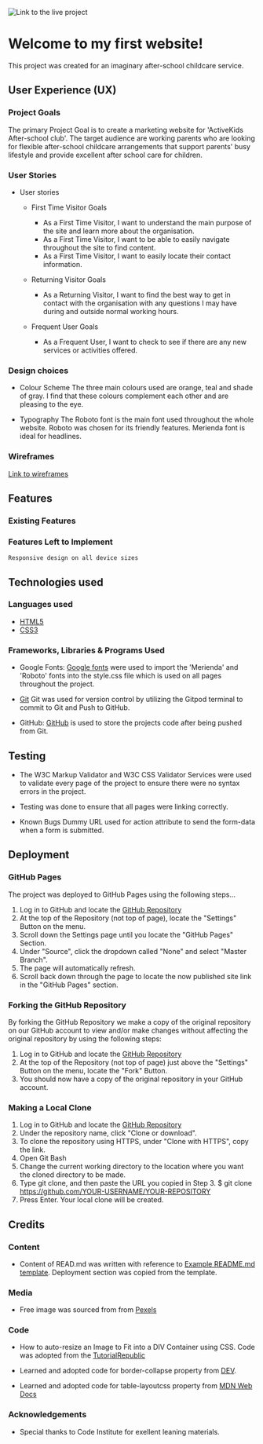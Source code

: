 ![Link to the live project]()

# Welcome to my first website!

This project was created for an imaginary after-school childcare service.

## User Experience (UX)

### Project Goals

The primary Project Goal is to create a marketing website for 'ActiveKids After-school club'.
The target audience are working parents who are looking for flexible after-school childcare arrangements that support parents' busy lifestyle and provide excellent after school care for children.


### User Stories

*   User stories
    * First Time Visitor Goals
        * As a First Time Visitor, I want to understand the main purpose of the site and learn more about the organisation.
        * As a First Time Visitor, I want to be able to easily navigate throughout the site to find content.
        * As a First Time Visitor, I want to easily locate their contact information.

    * Returning Visitor Goals
        * As a Returning Visitor, I want to find the best way to get in contact with the organisation with any questions I may have during and outside normal working hours.

    * Frequent User Goals
        * As a Frequent User, I want to check to see if there are any new services or activities offered.


### Design choices

* Colour Scheme
The three main colours used are orange, teal and shade of gray. I find that these colours complement each other and are pleasing to the eye.

* Typography
The Roboto font is the main font used throughout the whole website. Roboto was chosen for its friendly features.
Merienda font is ideal for headlines.


### Wireframes

[Link to wireframes](https://github.com/ip69719/my-first-project)

## Features

### Existing Features

### Features Left to Implement
    Responsive design on all device sizes



## Technologies used


### Languages used

* [HTML5](https://en.wikipedia.org/wiki/HTML5)
* [CSS3](https://en.wikipedia.org/wiki/CSS)

### Frameworks, Libraries & Programs Used

* Google Fonts:
  [Google fonts](https://fonts.google.com/) were used to import the 'Merienda' and 'Roboto' fonts into the style.css file which is used on all pages throughout the project.

* [Git](https://git-scm.com/)
  Git was used for version control by utilizing the Gitpod terminal to commit to Git and Push to GitHub.

* GitHub:
  [GitHub](https://github.com/) is used to store the projects code after being pushed from Git.

## Testing

  * The W3C Markup Validator and W3C CSS Validator Services were used to validate every page of the project to ensure there were no syntax errors in the project.
  * Testing was done to ensure that all pages were linking correctly.

  * Known Bugs
    Dummy URL used for action attribute to send the form-data when a form is submitted. 


## Deployment

### GitHub Pages

The project was deployed to GitHub Pages using the following steps...

1. Log in to GitHub and locate the [GitHub Repository](https://github.com/ip69719/my-first-project)
1. At the top of the Repository (not top of page), locate the "Settings" Button on the menu.
1. Scroll down the Settings page until you locate the "GitHub Pages" Section.
1. Under "Source", click the dropdown called "None" and select "Master Branch".
1. The page will automatically refresh.
1. Scroll back down through the page to locate the now published site link in the "GitHub Pages" section.


### Forking the GitHub Repository

By forking the GitHub Repository we make a copy of the original repository on our GitHub account to view and/or make changes without affecting the original repository by using the following steps:

1. Log in to GitHub and locate the [GitHub Repository](https://github.com/ip69719/my-first-project)
1. At the top of the Repository (not top of page) just above the "Settings" Button on the menu, locate the "Fork" Button.
1. You should now have a copy of the original repository in your GitHub account.

### Making a Local Clone

1. Log in to GitHub and locate the [GitHub Repository](https://github.com/ip69719/my-first-project)
1. Under the repository name, click "Clone or download".
1. To clone the repository using HTTPS, under "Clone with HTTPS", copy the link.
1. Open Git Bash
1. Change the current working directory to the location where you want the cloned directory to be made.
1. Type git clone, and then paste the URL you copied in Step 3.
$ git clone https://github.com/YOUR-USERNAME/YOUR-REPOSITORY
1. Press Enter. Your local clone will be created.

## Credits

### Content

* Content of READ.md was written with reference to [Example README.md template](https://github.com/Code-Institute-Solutions/SampleREADME). Deployment section was copied from the template.

### Media

* Free image was sourced from from [Pexels](https://www.pexels.com/photo/active-kids-doing-bending-exercise-8613305)

### Code

* How to auto-resize an Image to Fit into a DIV Container using CSS. Code was adopted from the [TutorialRepublic](https://www.tutorialrepublic.com/faq/how-to-auto-resize-an-image-to-fit-into-a-div-container-using-css.php*/)

* Learned and adopted code for border-collapse property from [DEV](https://dev.to/dcodeyt/creating-beautiful-html-tables-with-css-428l).

* Learned and adopted code for table-layoutcss property from  [MDN Web Docs](https://developer.mozilla.org/en-US/docs/Web/CSS/table-layout)

### Acknowledgements

* Special thanks to Code Institute for exellent leaning materials.